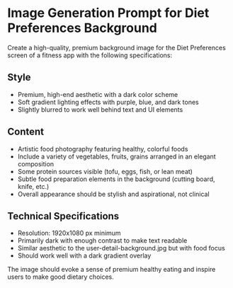 # Image Generation Prompt for Diet Preferences Background

Create a high-quality, premium background image for the Diet Preferences screen of a fitness app with the following specifications:

## Style
- Premium, high-end aesthetic with a dark color scheme
- Soft gradient lighting effects with purple, blue, and dark tones
- Slightly blurred to work well behind text and UI elements

## Content
- Artistic food photography featuring healthy, colorful foods
- Include a variety of vegetables, fruits, grains arranged in an elegant composition
- Some protein sources visible (tofu, eggs, fish, or lean meat)
- Subtle food preparation elements in the background (cutting board, knife, etc.)
- Overall appearance should be stylish and aspirational, not clinical

## Technical Specifications
- Resolution: 1920x1080 px minimum
- Primarily dark with enough contrast to make text readable
- Similar aesthetic to the user-detail-background.jpg but with food focus
- Should work well with a dark gradient overlay

The image should evoke a sense of premium healthy eating and inspire users to make good dietary choices.
